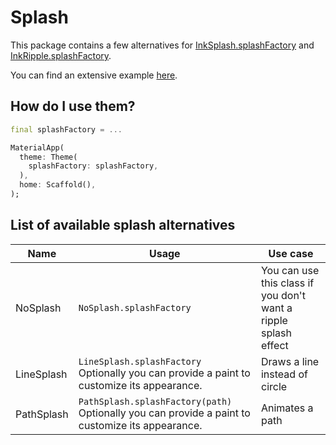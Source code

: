 # Splash

This package contains a few alternatives for [InkSplash.splashFactory](https://api.flutter.dev/flutter/material/InkSplash/splashFactory-constant.html)
and [InkRipple.splashFactory](https://api.flutter.dev/flutter/material/InkRipple/splashFactory-constant.html).

You can find an extensive example [here](/example/lib/main.dart).

## How do I use them?

```dart
final splashFactory = ...

MaterialApp(
  theme: Theme(
    splashFactory: splashFactory,
  ),
  home: Scaffold(), 
);
```

## List of available splash alternatives

| Name | Usage  | Use case |
|-     |-      |-         |
| NoSplash | `NoSplash.splashFactory` | You can use this class if you don't want a ripple splash effect |
| LineSplash | `LineSplash.splashFactory` Optionally you can provide a paint to customize its appearance. | Draws a line instead of circle |
| PathSplash | `PathSplash.splashFactory(path)` Optionally you can provide a paint to customize its appearance. | Animates a path |